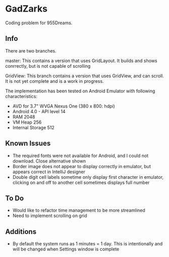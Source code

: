 GadZarks
========

Coding problem for 955Dreams.

Info
----
There are two branches.

master:
This contains a version that uses GridLayout. It builds and shows conrrectly, but is not capable of scrolling

GridView:
This branch contains a version that uses GridView, and can scroll. It is not yet complete and is a work in progress.

The implementation has been tested on Android Emulator with following characteristics:
- AVD for 3.7" WVGA Nexus One (380 x 800: hdpi)
- Android 4.0 - API level 14
- RAM 2048
- VM Heap 256
- Internal Storage 512 

Known Issues
------------

- The required fonts were not available for Android, and I could not download. Close alternative shown
- Border image does not appear to display correctly in emulator, but appears correct in IntelliJ designer
- Double digit cell labels sometime only display first character in emulator, clicking on and off to another cell sometimes displays full number

To Do
-----

- Would like to refactor time management to be more streamlined
- Need to implement scrolling on grid

Additions
---------

- By default the system runs as 1 minutes = 1 day. This is intentionally and will be changed when Settings window is complete

